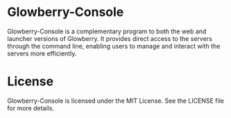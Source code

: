 # Glowberry-Console

Glowberry-Console is a complementary program to both the web and launcher versions of Glowberry. It provides direct access to the servers through the command line, enabling users to manage and interact with the servers more efficiently.

# License

Glowberry-Console is licensed under the MIT License. See the LICENSE file for more details.